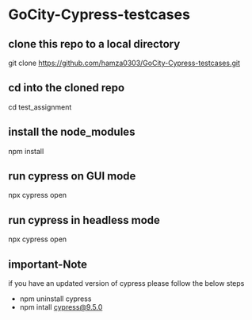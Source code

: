 # GoCity-Cypress-testcases

## clone this repo to a local directory
git clone https://github.com/hamza0303/GoCity-Cypress-testcases.git

## cd into the cloned repo
cd test_assignment

## install the node_modules
npm install

## run cypress on GUI mode 
npx cypress open 

## run cypress in headless mode 
npx cypress open 

## important-Note
if you have an updated version of cypress please follow the below steps
* npm uninstall cypress
* npm intall cypress@9.5.0
